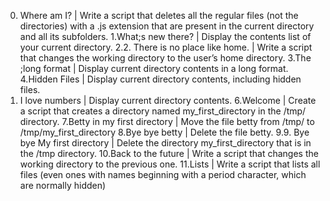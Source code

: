 0. Where am I? | Write a script that deletes all the regular files (not the directories) with a .js extension that are present in the current directory and all its subfolders.
1.What;s new there? | Display the contents list of your current directory.
2.2. There is no place like home. | Write a script that changes the working directory to the user’s home directory.
3.The ;long format | Display current directory contents in a long format.
4.Hidden Files | Display current directory contents, including hidden files.
5. I love numbers | Display current directory contents.
6.Welcome | Create a script that creates a directory named my_first_directory in the /tmp/ directory.
7.Betty in my first directory | Move the file betty from /tmp/ to /tmp/my_first_directory
8.Bye bye betty | Delete the file betty.
9.9. Bye bye My first directory | Delete the directory my_first_directory that is in the /tmp directory.
10.Back to the future | Write a script that changes the working directory to the previous one.
11.Lists | Write a script that lists all files (even ones with names beginning with a period character, which are normally hidden)
